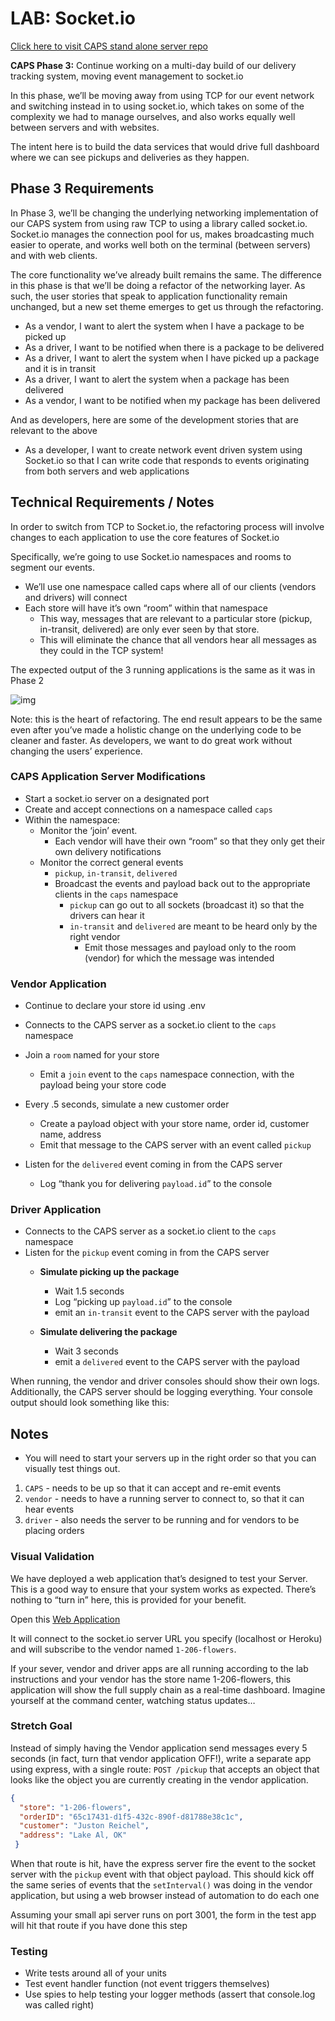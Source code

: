 # LAB: Socket.io

[Click here to visit CAPS stand alone server repo](https://github.com/PengChen11/Node-event-CAPS)

**CAPS Phase 3:** Continue working on a multi-day build of our delivery tracking system, moving event management to socket.io

In this phase, we’ll be moving away from using TCP for our event network and switching instead in to using socket.io, which takes on some of the complexity we had to manage ourselves, and also works equally well between servers and with websites.

The intent here is to build the data services that would drive full dashboard where we can see pickups and deliveries as they happen.

## Phase 3 Requirements

In Phase 3, we’ll be changing the underlying networking implementation of our CAPS system from using raw TCP to using a library called socket.io. Socket.io manages the connection pool for us, makes broadcasting much easier to operate, and works well both on the terminal (between servers) and with web clients.

The core functionality we’ve already built remains the same. The difference in this phase is that we’ll be doing a refactor of the networking layer. As such, the user stories that speak to application functionality remain unchanged, but a new set theme emerges to get us through the refactoring.

- As a vendor, I want to alert the system when I have a package to be picked up
- As a driver, I want to be notified when there is a package to be delivered
- As a driver, I want to alert the system when I have picked up a package and it is in transit
- As a driver, I want to alert the system when a package has been delivered
- As a vendor, I want to be notified when my package has been delivered

And as developers, here are some of the development stories that are relevant to the above

- As a developer, I want to create network event driven system using Socket.io so that I can write code that responds to events originating from both servers and web applications

## Technical Requirements / Notes

In order to switch from TCP to Socket.io, the refactoring process will involve changes to each application to use the core features of Socket.io

Specifically, we’re going to use Socket.io namespaces and rooms to segment our events.

- We’ll use one namespace called caps where all of our clients (vendors and drivers) will connect
- Each store will have it’s own “room” within that namespace
  - This way, messages that are relevant to a particular store (pickup, in-transit, delivered) are only ever seen by that store.
  - This will eliminate the chance that all vendors hear all messages as they could in the TCP system!

The expected output of the 3 running applications is the same as it was in Phase 2

![img](https://codefellows.github.io/code-401-javascript-guide/curriculum/class-18/lab/lab-18-output.png)

Note: this is the heart of refactoring. The end result appears to be the same even after you’ve made a holistic change on the underlying code to be cleaner and faster. As developers, we want to do great work without changing the users’ experience.

### CAPS Application Server Modifications

- Start a socket.io server on a designated port
- Create and accept connections on a namespace called ```caps```
- Within the namespace:
  - Monitor the ‘join’ event.
    - Each vendor will have their own “room” so that they only get their own delivery notifications
  - Monitor the correct general events
    - ```pickup```, ```in-transit```, ```delivered```
    - Broadcast the events and payload back out to the appropriate clients in the ```caps``` namespace
      - ```pickup``` can go out to all sockets (broadcast it) so that the drivers can hear it
      - ```in-transit``` and ```delivered``` are meant to be heard only by the right vendor
        - Emit those messages and payload only to the room (vendor) for which the message was intended

### Vendor Application

- Continue to declare your store id using .env
- Connects to the CAPS server as a socket.io client to the ```caps``` namespace
- Join a ```room``` named for your store
  - Emit a ```join``` event to the ```caps``` namespace connection, with the payload being your store code

- Every .5 seconds, simulate a new customer order
  - Create a payload object with your store name, order id, customer name, address
  - Emit that message to the CAPS server with an event called ```pickup```

- Listen for the ```delivered``` event coming in from the CAPS server
  - Log “thank you for delivering ```payload.id```” to the console

### Driver Application

- Connects to the CAPS server as a socket.io client to the ```caps``` namespace
- Listen for the ```pickup``` event coming in from the CAPS server
  - **Simulate picking up the package**
    - Wait 1.5 seconds
    - Log “picking up ```payload.id```” to the console
    - emit an ```in-transit``` event to the CAPS server with the payload

  - **Simulate delivering the package**
    - Wait 3 seconds
    - emit a ```delivered``` event to the CAPS server with the payload

When running, the vendor and driver consoles should show their own logs. Additionally, the CAPS server should be logging everything. Your console output should look something like this:

## Notes

- You will need to start your servers up in the right order so that you can visually test things out.

1. ```CAPS``` - needs to be up so that it can accept and re-emit events
2. ```vendor``` - needs to have a running server to connect to, so that it can hear events
3. ```driver``` - also needs the server to be running and for vendors to be placing orders

### Visual Validation

We have deployed a web application that’s designed to test your Server. This is a good way to ensure that your system works as expected. There’s nothing to “turn in” here, this is provided for your benefit.

Open this [Web Application](https://javascript-401.netlify.app/)

It will connect to the socket.io server URL you specify (localhost or Heroku) and will subscribe to the vendor named ```1-206-flowers```.

If your sever, vendor and driver apps are all running according to the lab instructions and your vendor has the store name 1-206-flowers, this application will show the full supply chain as a real-time dashboard. Imagine yourself at the command center, watching status updates…

### Stretch Goal

Instead of simply having the Vendor application send messages every 5 seconds (in fact, turn that vendor application OFF!), write a separate app using express, with a single route: ```POST /pickup``` that accepts an object that looks like the object you are currently creating in the vendor application.

```json
{
  "store": "1-206-flowers",
  "orderID": "65c17431-d1f5-432c-890f-d81788e38c1c",
  "customer": "Juston Reichel",
  "address": "Lake Al, OK"
 }
 ```

When that route is hit, have the express server fire the event to the socket server with the ```pickup``` event with that object payload. This should kick off the same series of events that the ```setInterval()``` was doing in the vendor application, but using a web browser instead of automation to do each one

Assuming your small api server runs on port 3001, the form in the test app will hit that route if you have done this step

### Testing

- Write tests around all of your units
- Test event handler function (not event triggers themselves)
- Use spies to help testing your logger methods (assert that console.log was called right)
